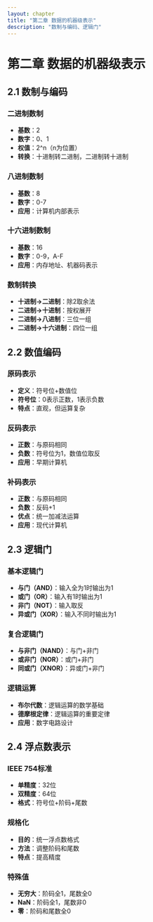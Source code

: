 ```yaml
---
layout: chapter
title: "第二章 数据的机器级表示"
description: "数制与编码、逻辑门"
---
```


# 第二章 数据的机器级表示

## 2.1 数制与编码

### 二进制数制
- **基数**：2
- **数字**：0、1
- **权值**：2^n（n为位置）
- **转换**：十进制转二进制，二进制转十进制

### 八进制数制
- **基数**：8
- **数字**：0-7
- **应用**：计算机内部表示

### 十六进制数制
- **基数**：16
- **数字**：0-9，A-F
- **应用**：内存地址、机器码表示

### 数制转换
- **十进制→二进制**：除2取余法
- **二进制→十进制**：按权展开
- **二进制→八进制**：三位一组
- **二进制→十六进制**：四位一组

## 2.2 数值编码

### 原码表示
- **定义**：符号位+数值位
- **符号位**：0表示正数，1表示负数
- **特点**：直观，但运算复杂

### 反码表示
- **正数**：与原码相同
- **负数**：符号位为1，数值位取反
- **应用**：早期计算机

### 补码表示
- **正数**：与原码相同
- **负数**：反码+1
- **优点**：统一加减法运算
- **应用**：现代计算机

## 2.3 逻辑门

### 基本逻辑门
- **与门（AND）**：输入全为1时输出为1
- **或门（OR）**：输入有1时输出为1
- **非门（NOT）**：输入取反
- **异或门（XOR）**：输入不同时输出为1

### 复合逻辑门
- **与非门（NAND）**：与门+非门
- **或非门（NOR）**：或门+非门
- **同或门（XNOR）**：异或门+非门

### 逻辑运算
- **布尔代数**：逻辑运算的数学基础
- **德摩根定律**：逻辑运算的重要定律
- **应用**：数字电路设计

## 2.4 浮点数表示

### IEEE 754标准
- **单精度**：32位
- **双精度**：64位
- **格式**：符号位+阶码+尾数

### 规格化
- **目的**：统一浮点数格式
- **方法**：调整阶码和尾数
- **特点**：提高精度

### 特殊值
- **无穷大**：阶码全1，尾数全0
- **NaN**：阶码全1，尾数非0
- **零**：阶码和尾数全0 